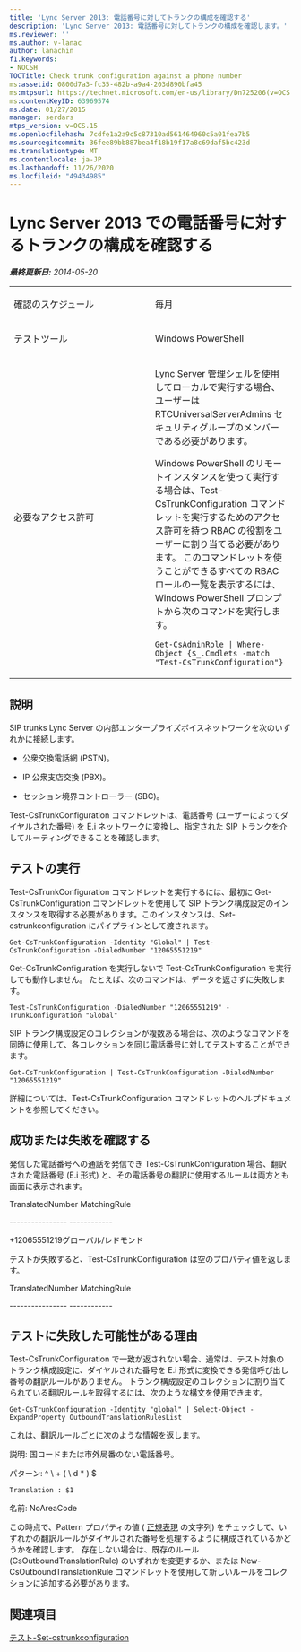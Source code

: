 ```yaml
---
title: 'Lync Server 2013: 電話番号に対してトランクの構成を確認する'
description: 'Lync Server 2013: 電話番号に対してトランクの構成を確認します。'
ms.reviewer: ''
ms.author: v-lanac
author: lanachin
f1.keywords:
- NOCSH
TOCTitle: Check trunk configuration against a phone number
ms:assetid: 0800d7a3-fc35-482b-a9a4-203d890bfa45
ms:mtpsurl: https://technet.microsoft.com/en-us/library/Dn725206(v=OCS.15)
ms:contentKeyID: 63969574
ms.date: 01/27/2015
manager: serdars
mtps_version: v=OCS.15
ms.openlocfilehash: 7cdfe1a2a9c5c87310ad561464960c5a01fea7b5
ms.sourcegitcommit: 36fee89bb887bea4f18b19f17a8c69daf5bc423d
ms.translationtype: MT
ms.contentlocale: ja-JP
ms.lasthandoff: 11/26/2020
ms.locfileid: "49434985"
---
```

# <a name="check-trunk-configuration-against-a-phone-number-in-lync-server-2013"></a>Lync Server 2013 での電話番号に対するトランクの構成を確認する

<div data-xmlns="http://www.w3.org/1999/xhtml">

<div class="topic" data-xmlns="http://www.w3.org/1999/xhtml" data-msxsl="urn:schemas-microsoft-com:xslt" data-cs="https://msdn.microsoft.com/">

<div data-asp="https://msdn2.microsoft.com/asp">



</div>

<div id="mainSection">

<div id="mainBody">

<span> </span>

_**最終更新日:** 2014-05-20_


<table>
<colgroup>
<col style="width: 50%" />
<col style="width: 50%" />
</colgroup>
<tbody>
<tr class="odd">
<td><p>確認のスケジュール</p></td>
<td><p>毎月</p></td>
</tr>
<tr class="even">
<td><p>テストツール</p></td>
<td><p>Windows PowerShell</p></td>
</tr>
<tr class="odd">
<td><p>必要なアクセス許可</p></td>
<td><p>Lync Server 管理シェルを使用してローカルで実行する場合、ユーザーは RTCUniversalServerAdmins セキュリティグループのメンバーである必要があります。</p>
<p>Windows PowerShell のリモートインスタンスを使って実行する場合は、Test-CsTrunkConfiguration コマンドレットを実行するためのアクセス許可を持つ RBAC の役割をユーザーに割り当てる必要があります。 このコマンドレットを使うことができるすべての RBAC ロールの一覧を表示するには、Windows PowerShell プロンプトから次のコマンドを実行します。</p>
<p><code>Get-CsAdminRole | Where-Object {$_.Cmdlets -match &quot;Test-CsTrunkConfiguration&quot;}</code></p></td>
</tr>
</tbody>
</table>


<div>

## <a name="description"></a>説明

SIP trunks Lync Server の内部エンタープライズボイスネットワークを次のいずれかに接続します。

  - 公衆交換電話網 (PSTN)。

  - IP 公衆支店交換 (PBX)。

  - セッション境界コントローラー (SBC)。

Test-CsTrunkConfiguration コマンドレットは、電話番号 (ユーザーによってダイヤルされた番号) を E.i ネットワークに変換し、指定された SIP トランクを介してルーティングできることを確認します。

</div>

<div>

## <a name="running-the-test"></a>テストの実行

Test-CsTrunkConfiguration コマンドレットを実行するには、最初に Get-CsTrunkConfiguration コマンドレットを使用して SIP トランク構成設定のインスタンスを取得する必要があります。このインスタンスは、Set-cstrunkconfiguration にパイプラインとして渡されます。

`Get-CsTrunkConfiguration -Identity "Global" | Test-CsTrunkConfiguration -DialedNumber "12065551219"`

Get-CsTrunkConfiguration を実行しないで Test-CsTrunkConfiguration を実行しても動作しません。 たとえば、次のコマンドは、データを返さずに失敗します。

`Test-CsTrunkConfiguration -DialedNumber "12065551219" -TrunkConfiguration "Global"`

SIP トランク構成設定のコレクションが複数ある場合は、次のようなコマンドを同時に使用して、各コレクションを同じ電話番号に対してテストすることができます。

`Get-CsTrunkConfiguration | Test-CsTrunkConfiguration -DialedNumber "12065551219"`

詳細については、Test-CsTrunkConfiguration コマンドレットのヘルプドキュメントを参照してください。

</div>

<div>

## <a name="determining-success-or-failure"></a>成功または失敗を確認する

発信した電話番号への通話を発信でき Test-CsTrunkConfiguration 場合、翻訳された電話番号 (E.i 形式) と、その電話番号の翻訳に使用するルールは両方とも画面に表示されます。

TranslatedNumber MatchingRule

\---------------- ------------

\+12065551219グローバル/レドモンド

テストが失敗すると、Test-CsTrunkConfiguration は空のプロパティ値を返します。

TranslatedNumber MatchingRule

\---------------- ------------

</div>

<div>

## <a name="reasons-why-the-test-might-have-failed"></a>テストに失敗した可能性がある理由

Test-CsTrunkConfiguration で一致が返されない場合、通常は、テスト対象のトランク構成設定に、ダイヤルされた番号を E.i 形式に変換できる発信呼び出し番号の翻訳ルールがありません。 トランク構成設定のコレクションに割り当てられている翻訳ルールを取得するには、次のような構文を使用できます。

`Get-CsTrunkConfiguration -Identity "global" | Select-Object -ExpandProperty OutboundTranslationRulesList`

これは、翻訳ルールごとに次のような情報を返します。

説明: 国コードまたは市外局番のない電話番号。

パターン: ^ \\ + ( \\ d \* ) $

`Translation : $1`

名前: NoAreaCode

この時点で、Pattern プロパティの値 ( [正規表現](https://go.microsoft.com/fwlink/?linkid=400464) の文字列) をチェックして、いずれかの翻訳ルールがダイヤルされた番号を処理するように構成されているかどうかを確認します。 存在しない場合は、既存のルール (CsOutboundTranslationRule) のいずれかを変更するか、または New-CsOutboundTranslationRule コマンドレットを使用して新しいルールをコレクションに追加する必要があります。

</div>

<div>

## <a name="see-also"></a>関連項目


[テスト-Set-cstrunkconfiguration](https://docs.microsoft.com/powershell/module/skype/Test-CsTrunkConfiguration)  
  

</div>

</div>

<span> </span>

</div>

</div>

</div>

